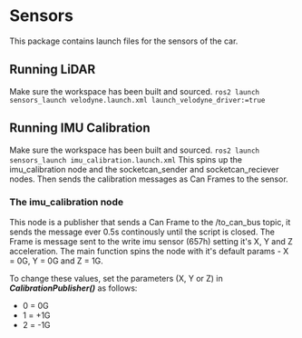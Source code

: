 # Sensors

This package contains launch files for the sensors of the car.

## Running LiDAR
Make sure the workspace has been built and sourced. 
`ros2 launch sensors_launch velodyne.launch.xml launch_velodyne_driver:=true`

## Running IMU Calibration
Make sure the workspace has been built and sourced.
`ros2 launch sensors_launch imu_calibration.launch.xml`
This spins up the imu_calibration node and the socketcan_sender and socketcan_reciever nodes. Then sends the calibration messages as Can Frames to the sensor.

### The imu_calibration node
This node is a publisher that sends a Can Frame to the /to_can_bus
topic, it sends the message ever 0.5s continously until the script
is closed. The Frame is message sent to the write imu sensor (657h)
setting it's X, Y and Z acceleration. The main function spins the node with it's default params - X = 0G, Y = 0G and Z = 1G.

To change these values, set the parameters (X, Y or Z) in ***CalibrationPublisher()*** as follows:
- 0 = 0G
- 1 = +1G
- 2 = -1G
